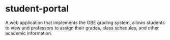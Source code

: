 # student-portal
A web application that implements the OBE grading system, allows           students to view and professors to assign their grades, class           schedules, and other academic information.

